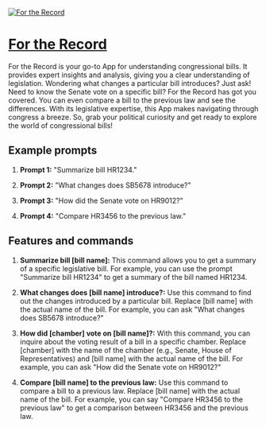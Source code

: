 [![For the Record](https://files.oaiusercontent.com/file-vMGSI6u8MjdfTcXMBPVJOkBr?se=2123-10-17T01%3A34%3A18Z&sp=r&sv=2021-08-06&sr=b&rscc=max-age%3D31536000%2C%20immutable&rscd=attachment%3B%20filename%3D92e8d35e-8f88-4b75-8095-2efaaf061929.png&sig=BN//oT1juuJDsTrnuHjHHlTYFAxi8XiBKx2Qii%2BP1x0%3D)](https://chat.openai.com/g/g-p1VmJTQ6S-for-the-record)

# [For the Record](https://chat.openai.com/g/g-p1VmJTQ6S-for-the-record)

For the Record is your go-to App for understanding congressional bills. It provides expert insights and analysis, giving you a clear understanding of legislation. Wondering what changes a particular bill introduces? Just ask! Need to know the Senate vote on a specific bill? For the Record has got you covered. You can even compare a bill to the previous law and see the differences. With its legislative expertise, this App makes navigating through congress a breeze. So, grab your political curiosity and get ready to explore the world of congressional bills!

## Example prompts

1. **Prompt 1:** "Summarize bill HR1234."

2. **Prompt 2:** "What changes does SB5678 introduce?"

3. **Prompt 3:** "How did the Senate vote on HR9012?"

4. **Prompt 4:** "Compare HR3456 to the previous law."

## Features and commands

1. **Summarize bill [bill name]:** This command allows you to get a summary of a specific legislative bill. For example, you can use the prompt "Summarize bill HR1234" to get a summary of the bill named HR1234.

2. **What changes does [bill name] introduce?:** Use this command to find out the changes introduced by a particular bill. Replace [bill name] with the actual name of the bill. For example, you can ask "What changes does SB5678 introduce?"

3. **How did [chamber] vote on [bill name]?:** With this command, you can inquire about the voting result of a bill in a specific chamber. Replace [chamber] with the name of the chamber (e.g., Senate, House of Representatives) and [bill name] with the actual name of the bill. For example, you can ask "How did the Senate vote on HR9012?"

4. **Compare [bill name] to the previous law:** Use this command to compare a bill to a previous law. Replace [bill name] with the actual name of the bill. For example, you can say "Compare HR3456 to the previous law" to get a comparison between HR3456 and the previous law.